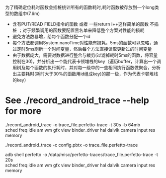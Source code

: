 为了精确定位耗时函数会插桩统计所有的函数耗时,耗时函数被存放到一个long类型的数组中(7.6m)
- 含有PUT/READ FIELD指令的函数 或者 一些return i++这样简单的函数 不插桩 ；对于频繁调用的函数要配置黑名单来降低整个方案对性能的损耗
- 避免方法数暴增，给每个函数分配一个id
- 每个方法都调用System.nanoTime对性能有损耗，5ms的函数可以忽略，通过定时5ms刷新一个时间变量，然后每个方法直接读取更新过的时间变量
- 由于数据庞大，需要对数据进行整合与裁剪(过滤掉耗时5ms的函数，将容量控制在30)，并分析出一个能代表卡顿堆栈的key（遍历buffer，计算出一个调用树及每个函数的执行耗时，并对每一级中的一些相同执行函数做聚合，分析出主要耗时(耗时大于30%的函数用id组成key)的那一级，作为代表卡顿堆栈的key）


# See ./record_android_trace --help for more
./record_android_trace -o trace_file.perfetto-trace -t 30s -b 64mb \
sched freq idle am wm gfx view binder_driver hal dalvik camera input res memory

./record_android_trace -c config.pbtx -o trace_file.perfetto-trace

adb shell perfetto -o /data/misc/perfetto-traces/trace_file.perfetto-trace -t 20s \
sched freq idle am wm gfx view binder_driver hal dalvik camera input res memory